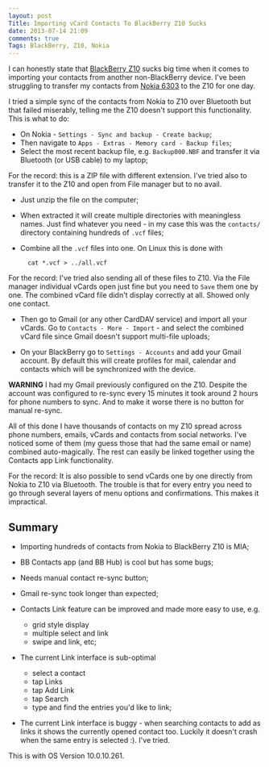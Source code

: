 ```yaml
---
layout: post
Title: Importing vCard Contacts To BlackBerry Z10 Sucks
date: 2013-07-14 21:09
comments: true
Tags: BlackBerry, Z10, Nokia
---
```


I can honestly state that [BlackBerry Z10](http://amzn.to/12y4ewJ) sucks big
time when it comes to importing your contacts from another non-BlackBerry
device. I've been struggling to transfer my contacts from
[Nokia 6303](http://amzn.to/10USRm2) to the Z10 for one day.

I tried a simple sync of the contacts from Nokia to Z10 over Bluetooth but
that failed miserably, telling me the Z10 doesn't support this functionality.
This is what to do: 

* On Nokia - `Settings - Sync and backup - Create backup`;
* Then navigate to `Apps - Extras - Memory card - Backup files`;
* Select the most recent backup file, e.g. `Backup000.NBF` and 
transfer it via Bluetooth (or USB cable) to my laptop;

For the record: this is a ZIP file with different extension. I've tried also
to transfer it to the Z10 and open from File manager but to no avail.

* Just unzip the file on the computer;
* When extracted it will create multiple directories with meaningless names.
Just find whatever you need - in my case this was the `contacts/` directory
containing hundreds of `.vcf` files;
* Combine all the `.vcf` files into one. On Linux this is done with

        cat *.vcf > ../all.vcf

For the record: I've tried also sending all of these files to Z10. Via the 
File manager individual vCards open just fine but you need to `Save` them one
by one. The combined vCard file didn't display correctly at all. Showed only one
contact.

* Then go to Gmail (or any other CardDAV service) and import all your vCards.
Go to `Contacts - More - Import` - and select the combined vCard file since Gmail
doesn't support multi-file uploads;

* On your BlackBerry go to `Settings - Accounts` and add your Gmail account.
By default this will create profiles for mail, calendar and contacts which will
be synchronized with the device.

**WARNING** I had my Gmail previously configured on the Z10. Despite the account
was configured to re-sync every 15 minutes it took around 2 hours for phone numbers
to sync. And to make it worse there is no button for manual re-sync.


All of this done I have thousands of contacts on my Z10 spread across phone numbers,
emails, vCards and contacts from social networks. I've noticed some of them (my guess
those that had the same email or name) combined auto-magically. The rest can easily be
linked together using the Contacts app Link functionality.



For the record: It is also possible to send vCards one by one directly from Nokia to
Z10 via Bluetooth. The trouble is that for every entry you need to go through several
layers of menu options and confirmations. This makes it impractical.


Summary
-------

* Importing hundreds of contacts from Nokia to BlackBerry Z10 is MIA;
* BB Contacts app (and BB Hub) is cool but has some bugs;
* Needs manual contact re-sync button;
* Gmail re-sync took longer than expected;
* Contacts Link feature can be improved and made more easy to use, e.g.
    + grid style display
    + multiple select and link
    + swipe and link, etc;

* The current Link interface is sub-optimal
    - select a contact
    - tap Links
    - tap Add Link
    - tap Search
    - type and find the entries you'd like to link;

* The current Link interface is buggy - when searching contacts to add
as links it shows the currently opened contact too. Luckily it doesn't
crash when the same entry is selected :). I've tried.

This is with OS Version 10.0.10.261.

